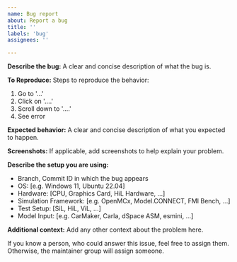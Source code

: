 ```yaml
---
name: Bug report
about: Report a bug
title: ''
labels: 'bug'
assignees: ''

---
```


**Describe the bug:**
A clear and concise description of what the bug is.

**To Reproduce:**
Steps to reproduce the behavior:

1. Go to '...'
2. Click on '....'
3. Scroll down to '....'
4. See error

**Expected behavior:**
A clear and concise description of what you expected to happen.

**Screenshots:**
If applicable, add screenshots to help explain your problem.

**Describe the setup you are using:**

- Branch, Commit ID in which the bug appears
- OS: [e.g. Windows 11, Ubuntu 22.04]
- Hardware: [CPU, Graphics Card, HiL Hardware, ...]
- Simulation Framework: [e.g. OpenMCx, Model.CONNECT, FMI Bench, ...]
- Test Setup: [SiL, HiL, ViL, ...]
- Model Input: [e.g. CarMaker, Carla, dSpace ASM, esmini, ...]

**Additional context:**
Add any other context about the problem here.

If you know a person, who could answer this issue, feel free to assign them. Otherwise, the maintainer group will assign someone.
